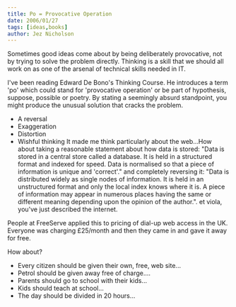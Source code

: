 ```yaml
---
title: Po = Provocative Operation
date: 2006/01/27
tags: [ideas,books]
author: Jez Nicholson
---
```

Sometimes good ideas come about by being deliberately provocative, not by trying to solve the problem directly. Thinking is a skill that we should all work on as one of the arsenal of technical skills needed in IT.

I've been reading Edward De Bono's Thinking Course. He introduces a term 'po' which could stand for 'provocative operation' or be part of hypothesis, suppose, possible or poetry. By stating a seemingly absurd standpoint, you might produce the unusual solution that cracks the problem.

* A reversal
* Exaggeration
* Distortion
* Wishful thinking
It made me think particularly about the web...How about taking a reasonable statement about how data is stored: "Data is stored in a central store called a database. It is held in a structured format and indexed for speed. Data is normalised so that a piece of information is unique and 'correct'." and completely reversing it: "Data is distributed widely as single nodes of information. It is held in an unstructured format and only the local index knows where it is. A piece of information may appear in numerous places having the same or different meaning depending upon the opinion of the author.". et viola, you've just described the internet.

People at FreeServe applied this to pricing of dial-up web access in the UK. Everyone was charging £25/month and then they came in and gave it away for free.

How about?

* Every citizen should be given their own, free, web site...
* Petrol should be given away free of charge....
* Parents should go to school with their kids...
* Kids should teach at school...
* The day should be divided in 20 hours...